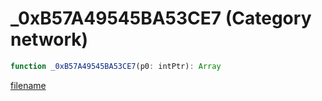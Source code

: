# _0xB57A49545BA53CE7 (Category network)

```js
function _0xB57A49545BA53CE7(p0: intPtr): Array
```

[filename](_0xB57A49545BA53CE7_m.md ':include')